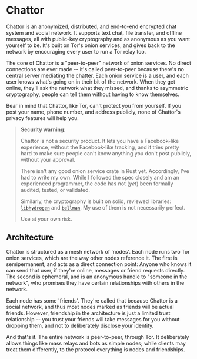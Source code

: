 # Chattor

Chattor is an anonymized, distributed, and end-to-end encrypted chat system and social network.
It supports text chat, file transfer, and offline messages, all with public-key cryptography and as anonymous as you want yourself to be.
It's built on Tor's onion services, and gives back to the network by encouraging every user to run a Tor relay too.

The core of Chattor is a "peer-to-peer" network of onion services.
No direct connections are ever made -- it's called peer-to-peer because there's no central server mediating the chatter.
Each onion service is a user, and each user knows what's going on in their bit of the network.
When they get online, they'll ask the network what they missed, and thanks to asymmetric cryptography, people can tell them without having to know themselves.

Bear in mind that Chattor, like Tor, can't protect you from yourself.
If you post your name, phone number, and address publicly, none of Chattor's privacy features will help you.

> **Security warning**:
>
> Chattor is not a security product.
> It lets you have a Facebook-like experience, without the Facebook-like tracking, and it tries pretty hard to make sure people can't know anything you don't post publicly, without your approval.
>
> There isn't any good onion service crate in Rust yet.
> Accordingly, I've had to write my own.
> While I followed the spec closely and am an experienced programmer, the code has not (*yet*) been formally audited, tested, or validated.
>
> Similarly, the cryptography is built on solid, reviewed libraries: [`libhydrogen`] and [`bellman`].
> My use of them is not necessarily perfect.
>
> Use at your own risk.

## Architecture

Chattor is structured as a mesh network of 'nodes'.
Each node runs two Tor onion services, which are the way other nodes reference it.
The first is semipermanent, and acts as a direct connection point:
Anyone who knows it can send that user, if they're online, messages or friend requests directly.
The second is ephemeral, and is an anonymous handle to "someone in the network", who promises they have certain relationships with others in the network.

Each node has some 'friends'.
They're called that because Chattor is a social network, and thus most nodes marked as friends will be actual friends.
However, friendship in the architecture is just a limited trust relationship -- you trust your friends will take messages for you without dropping them, and not to deliberately disclose your identity.

And that's it.
The entire network is peer-to-peer, through Tor.
It deliberately allows things like mass relays and bots as simple nodes; while clients may treat them differently, to the protocol everything is nodes and friendships.


  [`libhydrogen`]: https://crates.io/crates/libhydrogen
  [`bellman`]: https://crates.io/crates/bellman
